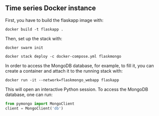 ## Time series Docker instance

First, you have to build the flaskapp image with:

```
docker build -t flaskapp .
```

Then, set up the stack with:

```
docker swarm init

docker stack deploy -c docker-compose.yml flaskmongo
```

In order to access the MongoDB database, for example, to fill it, you can create a container and attach it to the running stack with:

```
docker run -it --network=flaskmongo_webapp flaskapp
```

This will open an interactive Python session. To access the MongoDB database, one can run:

```python
from pymongo import MongoClient
client = MongoClient('db')
```
